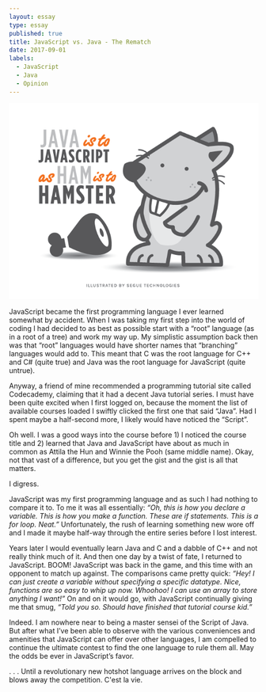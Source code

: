```yaml
---
layout: essay
type: essay
published: true
title: JavaScript vs. Java - The Rematch
date: 2017-09-01
labels:
  - JavaScript
  - Java
  - Opinion
---
```


<img class="ui fluid image" src="../images/java-vs-javascript.jpg">

JavaScript became the first programming language I ever learned somewhat by accident. When I was taking my first step into the world of coding I had decided to as best as possible start with a “root” language (as in a root of a tree) and work my way up. My simplistic assumption back then was that “root” languages would have shorter names that “branching” languages would add to. This meant that C was the root language for C++ and C# (quite true) and Java was the root language for JavaScript (quite untrue).

Anyway, a friend of mine recommended a programming tutorial site called Codecademy, claiming that it had a decent Java tutorial series. I must have been quite excited when I first logged on, because the moment the list of available courses loaded I swiftly clicked the first one that said “Java”. Had I spent maybe a half-second more, I likely would have noticed the “Script”.

Oh well. I was a good ways into the course before 1) I noticed the course title and 2) learned that Java and JavaScript have about as much in common as Attila the Hun and Winnie the Pooh (same middle name). Okay, not that vast of a difference, but you get the gist and the gist is all that matters.

I digress.

JavaScript was my first programming language and as such I had nothing to compare it to. To me it was all essentially: *“Oh, this is how you declare a variable. This is how you make a function. These are if statements. This is a for loop. Neat.”* Unfortunately, the rush of learning something new wore off and I made it maybe half-way through the entire series before I lost interest.

Years later I would eventually learn Java and C and a dabble of C++ and not really think much of it. And then one day by a twist of fate, I returned to JavaScript. BOOM! JavaScript was back in the game, and this time with an opponent to match up against. The comparisons came pretty quick: *“Hey! I can just create a variable without specifying a specific datatype. Nice, functions are so easy to whip up now. Whoohoo! I can use an array to store anything I want!”* On and on it would go, with JavaScript continually giving me that smug, *“Told you so. Should have finished that tutorial course kid.”*

Indeed. I am nowhere near to being a master sensei of the Script of Java. But after what I’ve been able to observe with the various conveniences and amenities that JavaScript can offer over other languages, I am compelled to continue the ultimate contest to find the one language to rule them all. May the odds be ever in JavaScript’s favor.

. . . Until a revolutionary new hotshot language arrives on the block and blows away the competition. C'est la vie. <i class="square icon"></i>

